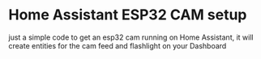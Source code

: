 # Home Assistant ESP32 CAM setup

just a simple code to get an esp32 cam running on Home Assistant,
it will create entities for the cam feed and flashlight on your Dashboard
